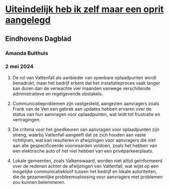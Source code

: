 # [Uiteindelijk heb ik zelf maar een oprit aangelegd](https://advance.lexis.com/api/document?collection=news&id=urn:contentItem:6BXT-B521-DYRY-X059-00000-00&context=1519360)
## Eindhovens Dagblad
### Amanda Bulthuis
### 2 mei 2024

1. De rol van Vattenfall als aanbieder van openbare oplaadpunten wordt benadrukt, maar het bedrijf erkent dat het installatieproces vaak langer kan duren dan de verwachte vier maanden vanwege verschillende administratieve en regelgevende obstakels.

2. Communicatieproblemen zijn vastgesteld, aangezien aanvragers zoals Frank van de Ven een gebrek aan updates hebben ervaren over de status van hun aanvragen voor oplaadpunten, wat leidt tot frustratie en vertragingen.

3. De criteria voor het goedkeuren van aanvragen voor oplaadpunten zijn streng, waarbij Vattenfall aangeeft dat ze zich houden aan vaste richtlijnen, wat kan resulteren in afwijzingen voor aanvragers die niet aan alle gespecificeerde voorwaarden voldoen, zoals het hebben van een elektrische auto of het niet hebben van een privéparkeerplaats.

4. Lokale gemeenten, zoals Valkenswaard, worden niet altijd geïnformeerd over de redenen achter de afwijzingen van Vattenfall, wat wijst op een mogelijke communicatiekloof tussen het bedrijf en lokale autoriteiten, die de gezamenlijke probleemoplossing voor aanvragers met problemen zou kunnen belemmeren.